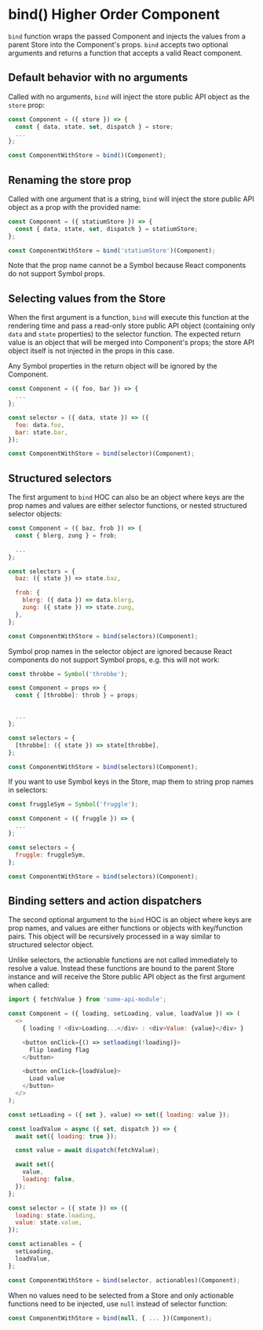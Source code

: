 # bind() Higher Order Component

`bind` function wraps the passed Component and injects the values from a parent Store into the Component's props. `bind` accepts two optional arguments and returns a function that accepts a valid React component.

## Default behavior with no arguments

Called with no arguments, `bind` will inject the store public API object as the `store` prop:

```javascript
const Component = ({ store }) => {
  const { data, state, set, dispatch } = store;
  ...
};

const ComponentWithStore = bind()(Component);
```

## Renaming the store prop

Called with one argument that is a string, `bind` will inject the store public API object as a prop with the provided name:

```javascript
const Component = ({ statiumStore }) => {
  const { data, state, set, dispatch } = statiumStore;
};

const ComponentWithStore = bind('statiumStore')(Component);
```

Note that the prop name cannot be a Symbol because React components do not support Symbol props. 

## Selecting values from the Store

When the first argument is a function, `bind` will execute this function at the rendering time and pass a read-only store public API object (containing only `data` and `state` properties) to the selector function. The expected return value is an object that will be merged into Component's props; the store API object itself is not injected in the props in this case.

Any Symbol properties in the return object will be ignored by the Component.

```javascript
const Component = ({ foo, bar }) => {
  ...
};

const selector = ({ data, state }) => ({
  foo: data.foo,
  bar: state.bar,
});

const ComponentWithStore = bind(selector)(Component);
```

## Structured selectors

The first argument to `bind` HOC can also be an object where keys are the prop names and values are either selector functions, or nested structured selector objects:

```javascript
const Component = ({ baz, frob }) => {
  const { blerg, zung } = frob;

  ...
};

const selectors = {
  baz: ({ state }) => state.baz,

  frob: {
    blerg: ({ data }) => data.blerg,
    zung: ({ state }) => state.zung,
  },
};

const ComponentWithStore = bind(selectors)(Component);
```

Symbol prop names in the selector object are ignored because React components do not support Symbol props, e.g. this will not work:

```javascript
const throbbe = Symbol('throbbe');

const Component = props => {
  const { [throbbe]: throb } = props;


  ...
};

const selectors = {
  [throbbe]: ({ state }) => state[throbbe],
};

const ComponentWithStore = bind(selectors)(Component);
```

If you want to use Symbol keys in the Store, map them to string prop names in selectors:

```javascript
const fruggleSym = Symbol('fruggle');

const Component = ({ fruggle }) => {
  ...
};

const selectors = {
  fruggle: fruggleSym,
};

const ComponentWithStore = bind(selectors)(Component);
```

## Binding setters and action dispatchers

The second optional argument to the `bind` HOC is an object where keys are prop names, and values are either functions or objects with key/function pairs. This object will be recursively processed in a way similar to structured selector object.

Unlike selectors, the actionable functions are not called immediately to resolve a value. Instead these functions are bound to the parent Store instance and will receive the Store public API object as the first argument when called:

```javascript
import { fetchValue } from 'some-api-module';

const Component = ({ loading, setLoading, value, loadValue }) => (
  <>
    { loading ? <div>Loading...</div> : <div>Value: {value}</div> }

    <button onClick={() => setloading(!loading)}>
      Flip loading flag
    </button>

    <button onClick={loadValue}>
      Load value
    </button>
  </>
);

const setLoading = ({ set }, value) => set({ loading: value });

const loadValue = async ({ set, dispatch }) => {
  await set({ loading: true });

  const value = await dispatch(fetchValue);

  await set({
    value,
    loading: false,
  });
};

const selector = ({ state }) => ({
  loading: state.loading,
  value: state.value,
});

const actionables = {
  setLoading,
  loadValue,
};

const ComponentWithStore = bind(selector, actionables)(Component);
```

When no values need to be selected from a Store and only actionable functions need to be injected, use `null` instead of selector function:

```javascript
const ComponentWithStore = bind(null, { ... })(Component);
```
